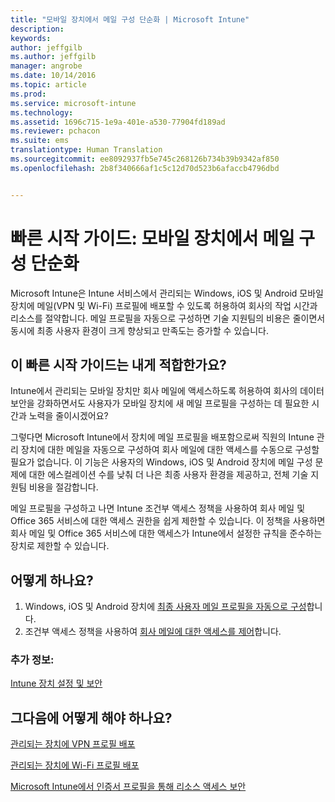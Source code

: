```yaml
---
title: "모바일 장치에서 메일 구성 단순화 | Microsoft Intune"
description: 
keywords: 
author: jeffgilb
ms.author: jeffgilb
manager: angrobe
ms.date: 10/14/2016
ms.topic: article
ms.prod: 
ms.service: microsoft-intune
ms.technology: 
ms.assetid: 1696c715-1e9a-401e-a530-77904fd189ad
ms.reviewer: pchacon
ms.suite: ems
translationtype: Human Translation
ms.sourcegitcommit: ee8092937fb5e745c268126b734b39b9342af850
ms.openlocfilehash: 2b8f340666af1c5c12d70d523b6afaccb4796dbd


---
```


# 빠른 시작 가이드: 모바일 장치에서 메일 구성 단순화
Microsoft Intune은 Intune 서비스에서 관리되는 Windows, iOS 및 Android 모바일 장치에 메일(VPN 및 Wi-Fi) 프로필에 배포할 수 있도록 허용하여 회사의 작업 시간과 리소스를 절약합니다. 메일 프로필을 자동으로 구성하면 기술 지원팀의 비용은 줄이면서 동시에 최종 사용자 환경이 크게 향상되고 만족도는 증가할 수 있습니다.

## 이 빠른 시작 가이드는 내게 적합한가요?
Intune에서 관리되는 모바일 장치만 회사 메일에 액세스하도록 허용하여 회사의 데이터 보안을 강화하면서도 사용자가 모바일 장치에 새 메일 프로필을 구성하는 데 필요한 시간과 노력을 줄이시겠어요?

그렇다면 Microsoft Intune에서 장치에 메일 프로필을 배포함으로써 직원의 Intune 관리 장치에 대한 메일을 자동으로 구성하여 회사 메일에 대한 액세스를 수동으로 구성할 필요가 없습니다. 이 기능은 사용자의 Windows, iOS 및 Android 장치에 메일 구성 문제에 대한 에스컬레이션 수를 낮춰 더 나은 최종 사용자 환경을 제공하고, 전체 기술 지원팀 비용을 절감합니다.

메일 프로필을 구성하고 나면 Intune 조건부 액세스 정책을 사용하여 회사 메일 및 Office 365 서비스에 대한 액세스 권한을 쉽게 제한할 수 있습니다. 이 정책을 사용하면 회사 메일 및 Office 365 서비스에 대한 액세스가 Intune에서 설정한 규칙을 준수하는 장치로 제한할 수 있습니다.

## 어떻게 하나요?
1.  Windows, iOS 및 Android 장치에 [최종 사용자 메일 프로필을 자동으로 구성](/intune/deploy-use/configure-access-to-corporate-email-using-email-profiles-with-microsoft-intune)합니다.
2.  조건부 액세스 정책을 사용하여 [회사 메일에 대한 액세스를 제어](/intune/deploy-use/restrict-access-to-email-and-o365-services-with-microsoft-intune)합니다.


### 추가 정보:
[Intune 장치 설정 및 보안](/intune/deploy-use/manage-settings-and-features-on-your-devices-with-microsoft-intune-policies)

## 그다음에 어떻게 해야 하나요?
[관리되는 장치에 VPN 프로필 배포](/intune/deploy-use/vpn-connections-in-microsoft-intune)

[관리되는 장치에 Wi-Fi 프로필 배포](/intune/deploy-use/wi-fi-connections-in-microsoft-intune)

[Microsoft Intune에서 인증서 프로필을 통해 리소스 액세스 보안](/intune/deploy-use/secure-resource-access-with-certificate-profiles)



<!--HONumber=Oct16_HO3-->



